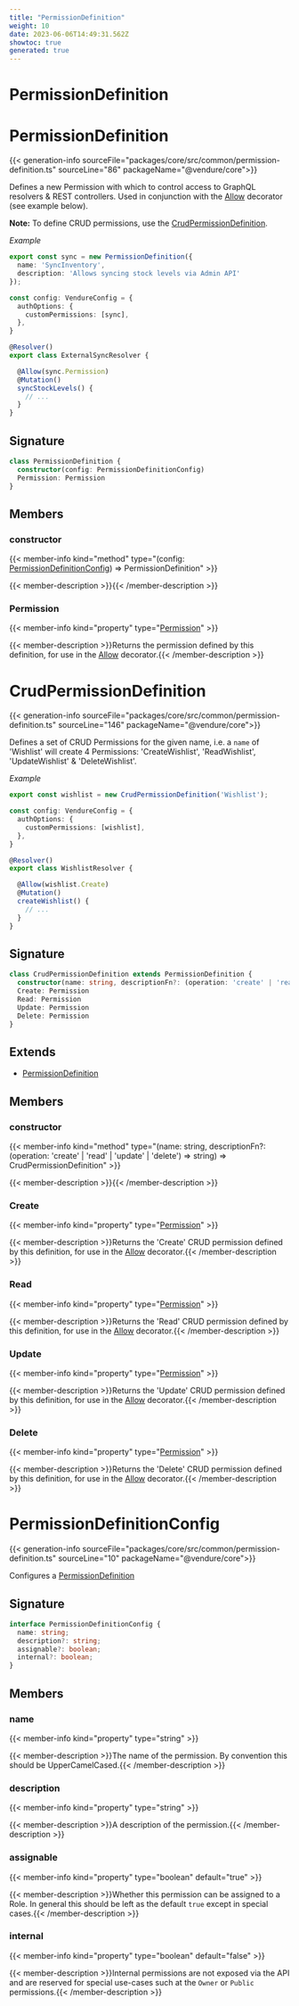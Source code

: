 ```yaml
---
title: "PermissionDefinition"
weight: 10
date: 2023-06-06T14:49:31.562Z
showtoc: true
generated: true
---
```

<!-- This file was generated from the Vendure source. Do not modify. Instead, re-run the "docs:build" script -->

# PermissionDefinition
<div class="symbol">


# PermissionDefinition

{{< generation-info sourceFile="packages/core/src/common/permission-definition.ts" sourceLine="86" packageName="@vendure/core">}}

Defines a new Permission with which to control access to GraphQL resolvers & REST controllers.
Used in conjunction with the <a href='/typescript-api/request/allow-decorator#allow'>Allow</a> decorator (see example below).

**Note:** To define CRUD permissions, use the <a href='/typescript-api/auth/permission-definition#crudpermissiondefinition'>CrudPermissionDefinition</a>.

*Example*

```TypeScript
export const sync = new PermissionDefinition({
  name: 'SyncInventory',
  description: 'Allows syncing stock levels via Admin API'
});
```

```TypeScript
const config: VendureConfig = {
  authOptions: {
    customPermissions: [sync],
  },
}
```

```TypeScript
@Resolver()
export class ExternalSyncResolver {

  @Allow(sync.Permission)
  @Mutation()
  syncStockLevels() {
    // ...
  }
}
```

## Signature

```TypeScript
class PermissionDefinition {
  constructor(config: PermissionDefinitionConfig)
  Permission: Permission
}
```
## Members

### constructor

{{< member-info kind="method" type="(config: <a href='/typescript-api/auth/permission-definition#permissiondefinitionconfig'>PermissionDefinitionConfig</a>) => PermissionDefinition"  >}}

{{< member-description >}}{{< /member-description >}}

### Permission

{{< member-info kind="property" type="<a href='/typescript-api/common/permission#permission'>Permission</a>"  >}}

{{< member-description >}}Returns the permission defined by this definition, for use in the
<a href='/typescript-api/request/allow-decorator#allow'>Allow</a> decorator.{{< /member-description >}}


</div>
<div class="symbol">


# CrudPermissionDefinition

{{< generation-info sourceFile="packages/core/src/common/permission-definition.ts" sourceLine="146" packageName="@vendure/core">}}

Defines a set of CRUD Permissions for the given name, i.e. a `name` of 'Wishlist' will create
4 Permissions: 'CreateWishlist', 'ReadWishlist', 'UpdateWishlist' & 'DeleteWishlist'.

*Example*

```TypeScript
export const wishlist = new CrudPermissionDefinition('Wishlist');
```

```TypeScript
const config: VendureConfig = {
  authOptions: {
    customPermissions: [wishlist],
  },
}
```

```TypeScript
@Resolver()
export class WishlistResolver {

  @Allow(wishlist.Create)
  @Mutation()
  createWishlist() {
    // ...
  }
}
```

## Signature

```TypeScript
class CrudPermissionDefinition extends PermissionDefinition {
  constructor(name: string, descriptionFn?: (operation: 'create' | 'read' | 'update' | 'delete') => string)
  Create: Permission
  Read: Permission
  Update: Permission
  Delete: Permission
}
```
## Extends

 * <a href='/typescript-api/auth/permission-definition#permissiondefinition'>PermissionDefinition</a>


## Members

### constructor

{{< member-info kind="method" type="(name: string, descriptionFn?: (operation: 'create' | 'read' | 'update' | 'delete') =&#62; string) => CrudPermissionDefinition"  >}}

{{< member-description >}}{{< /member-description >}}

### Create

{{< member-info kind="property" type="<a href='/typescript-api/common/permission#permission'>Permission</a>"  >}}

{{< member-description >}}Returns the 'Create' CRUD permission defined by this definition, for use in the
<a href='/typescript-api/request/allow-decorator#allow'>Allow</a> decorator.{{< /member-description >}}

### Read

{{< member-info kind="property" type="<a href='/typescript-api/common/permission#permission'>Permission</a>"  >}}

{{< member-description >}}Returns the 'Read' CRUD permission defined by this definition, for use in the
<a href='/typescript-api/request/allow-decorator#allow'>Allow</a> decorator.{{< /member-description >}}

### Update

{{< member-info kind="property" type="<a href='/typescript-api/common/permission#permission'>Permission</a>"  >}}

{{< member-description >}}Returns the 'Update' CRUD permission defined by this definition, for use in the
<a href='/typescript-api/request/allow-decorator#allow'>Allow</a> decorator.{{< /member-description >}}

### Delete

{{< member-info kind="property" type="<a href='/typescript-api/common/permission#permission'>Permission</a>"  >}}

{{< member-description >}}Returns the 'Delete' CRUD permission defined by this definition, for use in the
<a href='/typescript-api/request/allow-decorator#allow'>Allow</a> decorator.{{< /member-description >}}


</div>
<div class="symbol">


# PermissionDefinitionConfig

{{< generation-info sourceFile="packages/core/src/common/permission-definition.ts" sourceLine="10" packageName="@vendure/core">}}

Configures a <a href='/typescript-api/auth/permission-definition#permissiondefinition'>PermissionDefinition</a>

## Signature

```TypeScript
interface PermissionDefinitionConfig {
  name: string;
  description?: string;
  assignable?: boolean;
  internal?: boolean;
}
```
## Members

### name

{{< member-info kind="property" type="string"  >}}

{{< member-description >}}The name of the permission. By convention this should be
UpperCamelCased.{{< /member-description >}}

### description

{{< member-info kind="property" type="string"  >}}

{{< member-description >}}A description of the permission.{{< /member-description >}}

### assignable

{{< member-info kind="property" type="boolean" default="true"  >}}

{{< member-description >}}Whether this permission can be assigned to a Role. In general this
should be left as the default `true` except in special cases.{{< /member-description >}}

### internal

{{< member-info kind="property" type="boolean" default="false"  >}}

{{< member-description >}}Internal permissions are not exposed via the API and are reserved for
special use-cases such at the `Owner` or `Public` permissions.{{< /member-description >}}


</div>
